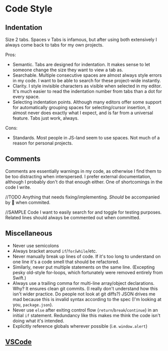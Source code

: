 # Code Style

## Indentation

Size 2 tabs. Spaces v Tabs is infamous, but after using both extensively I always come back to tabs for my own projects.

Pros:
- Semantic. Tabs are designed for indentation. It makes sense to let someone change the size they want to view a tab as.
- Searchable. Multiple consecutive spaces are almost always style errors in my code. I want to be able to search for these project-wide instantly.
- Clarity. I style invisible characters as visible when selected in my editor. It's much easier to read the indentation number from tabs than a dot for every space.
- Selecting indentation points. Although many editors offer some support for automatically grouping spaces for selecting/cursor insertion, it almost never does exactly what I expect, and is far from a universal feature. Tabs just work, always.

Cons:
- Standards. Most people in JS-land seem to use spaces. Not much of a reason for personal projects.

## Comments

Comments are essentially warnings in my code, as otherwise I find them to be too distracting when interspersed. I prefer external documentation, although I probably don't do that enough either. One of shortcomings in the code I write.

//TODO Anything that needs fixing/implementing. _Should_ be accompanied by 🚧 when commited.

//SAMPLE Code I want to easily search for and toggle for testing purposes. Related lines should always be commented out when committed.

## Miscellaneous

- Never use semicolons
- Always bracket around `if`/`for`/`while`/etc.
- Never manually break up lines of code. If it's too long to understand on one line it's a code smell that should be refactored.
- Similarly, never put multiple statements on the same line. (Excepting pesky old-style for-loops, which fortunately were removed entirely from Swift.)
- Always use a trailing comma for multi-line array/object declarations. Why? It ensures clean git commits. (I really don't understand how this isn't wider practice. Do people not look at git diffs?) JSON drives me mad because this is invalid syntax according to the spec (I'm looking at you, `package.json`).
- Never use `else` after exiting control flow (`return`/`break`/`continue`) in an initial `if` statement. Redundancy like this makes me think the code isn't doing what it's intended.
- Explicitly reference globals wherever possible (i.e. `window.alert`)

## [VSCode](VSCode/README.md)
